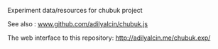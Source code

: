Experiment data/resources for chubuk project

See also : www.github.com/adilyalcin/chubuk.js

The web interface to this repository: http://adilyalcin.me/chubuk.exp/
